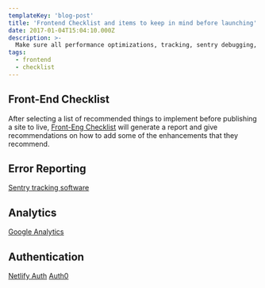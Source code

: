 ```yaml
---
templateKey: 'blog-post'
title: 'Frontend Checklist and items to keep in mind before launching'
date: 2017-01-04T15:04:10.000Z
description: >-
  Make sure all performance optimizations, tracking, sentry debugging, etc.
tags:
  - frontend
  - checklist
---
```


## Front-End Checklist

After selecting a list of recommended things to implement before publishing a
site to live, [Front-Eng Checklist](https://frontendchecklist.io/) will generate
a report and give recommendations on how to add some of the enhancements that
they recommend.

## Error Reporting

[Sentry tracking software](https://sentry.io/welcome/)

## Analytics

[Google Analytics](https://analytics.google.com)

## Authentication

[Netlify Auth](https://www.netlify.com/docs/identity/)
[Auth0](https://auth0.com/docs/quickstart/spa/react/06-rules)
